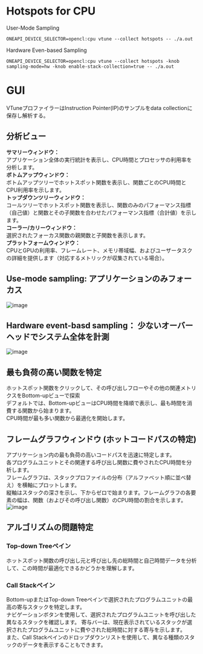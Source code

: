 # Hotspots for CPU

User-Mode Sampling
```
ONEAPI_DEVICE_SELECTOR=opencl:cpu vtune --collect hotspots -- ./a.out
```
Hardware Even-based Sampling
```
ONEAPI_DEVICE_SELECTOR=opencl:cpu vtune --collect hotspots -knob sampling-mode=hw -knob enable-stack-collection=true -- ./a.out

```

# GUI
VTuneプロファイラーはInstruction Pointer(IP)のサンプルをdata collectionに保存し解析する。

## 分析ビュー
**サマリーウィンドウ：**  
アプリケーション全体の実行統計を表示し、CPU時間とプロセッサの利用率を分析します。  
**ボトムアップウィンドウ：**  
ボトムアップツリーでホットスポット関数を表示し、関数ごとのCPU時間とCPU利用率を示します。  
**トップダウンツリーウィンドウ：**  
コールツリーでホットスポット関数を表示し、関数のみのパフォーマンス指標（自己値）と関数とその子関数を合わせたパフォーマンス指標（合計値）を示します。  
**コーラー/カリーウィンドウ：**  
選択されたフォーカス関数の親関数と子関数を表示します。  
**プラットフォームウィンドウ：**  
CPUとGPUの利用率、フレームレート、メモリ帯域幅、およびユーザータスクの詳細を提供します（対応するメトリックが収集されている場合）。  


## Use-mode sampling: アプリケーションのみフォーカス
![image](https://github.com/user-attachments/assets/bea3f0e0-f6a8-45bc-b955-389146406b6f)

## Hardware event-basd sampling： 少ないオーバーヘッドでシステム全体を計測
![image](https://github.com/user-attachments/assets/511766cd-9ccf-498e-ad3c-af9159698d45)

## 最も負荷の高い関数を特定
ホットスポット関数をクリックして、その呼び出しフローやその他の関連メトリクスをBottom-upビューで探索  
デフォルトでは、Bottom-upビューはCPU時間を降順で表示し、最も時間を消費する関数から始まります。  
CPU時間が最も多い関数から最適化を開始します。  

## フレームグラフウィンドウ (ホットコードパスの特定)
アプリケーション内の最も負荷の高いコードパスを迅速に特定します。  
各プログラムユニットとその関連する呼び出し関数に費やされたCPU時間を分析します。  
フレームグラフは、スタックプロファイルの分布（アルファベット順に並べ替え）を横軸にプロットします。  
縦軸はスタックの深さを示し、下からゼロで始まります。フレームグラフの各要素の幅は、関数（およびその呼び出し関数）のCPU時間の割合を示します。  
![image](https://github.com/user-attachments/assets/59d410a9-60c6-4962-bd9b-83b00f3b3125)

## アルゴリズムの問題特定
### Top-down Treeペイン
ホットスポット関数の呼び出し元と呼び出し先の総時間と自己時間データを分析して、この時間が最適化できるかどうかを理解します。  
### Call Stackペイン
Bottom-upまたはTop-down Treeペインで選択されたプログラムユニットの最高の寄与スタックを特定します。  
ナビゲーションボタンを使用して、選択されたプログラムユニットを呼び出した異なるスタックを確認します。
寄与バーは、現在表示されているスタックが選択されたプログラムユニットに費やされた総時間に対する寄与を示します。  
また、Call Stackペインのドロップダウンリストを使用して、異なる種類のスタックのデータを表示することもできます。  
